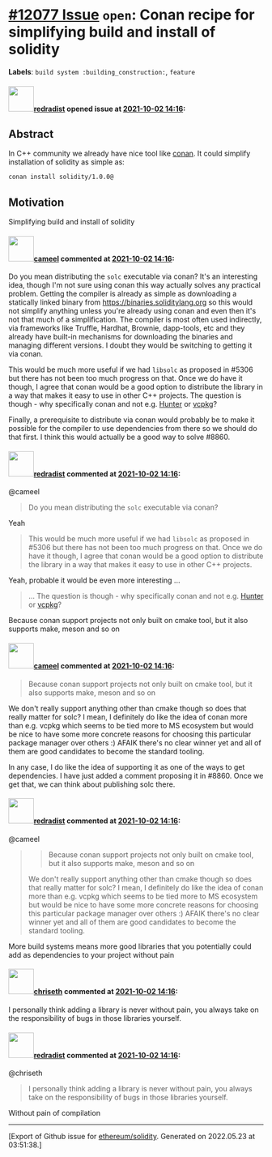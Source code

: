 # [\#12077 Issue](https://github.com/ethereum/solidity/issues/12077) `open`: Conan recipe for simplifying build and install of solidity
**Labels**: `build system :building_construction:`, `feature`


#### <img src="https://avatars.githubusercontent.com/u/6311799?u=c017c8d58835cf1ff6c22026468a7c3de3aa0db3&v=4" width="50">[redradist](https://github.com/redradist) opened issue at [2021-10-02 14:16](https://github.com/ethereum/solidity/issues/12077):

## Abstract

In C++ community we already have nice tool like [conan](https://conan.io).
It could simplify installation of solidity as simple as:
```bash
conan install solidity/1.0.0@
```

## Motivation

Simplifying build and install of solidity

#### <img src="https://avatars.githubusercontent.com/u/137030?v=4" width="50">[cameel](https://github.com/cameel) commented at [2021-10-02 14:16](https://github.com/ethereum/solidity/issues/12077#issuecomment-932784753):

Do you mean distributing the `solc` executable via conan? It's an interesting idea, though I'm not sure using conan this way actually solves any practical problem. Getting the compiler is already as simple as downloading a statically linked binary from https://binaries.soliditylang.org so this would not simplify anything unless you're already using conan and even then it's not that much of a simplification. The compiler is most often used indirectly, via frameworks like Truffle, Hardhat, Brownie, dapp-tools, etc and they already have built-in mechanisms for downloading the binaries and managing different versions. I doubt they would be switching to getting it via conan.

This would be much more useful if we had `libsolc` as proposed in #5306 but there has not been too much progress on that. Once we do have it though, I agree that conan would be a good option to distribute the library in a way that makes it easy to use in other C++ projects. The question is though - why specifically conan and not e.g. [Hunter](https://hunter.readthedocs.io) or [vcpkg](https://github.com/microsoft/vcpkg)?

Finally, a prerequisite to distribute via conan would probably be to make it possible for the compiler to use dependencies from there so we should do that first. I think this would actually be a good way to solve #8860.

#### <img src="https://avatars.githubusercontent.com/u/6311799?u=c017c8d58835cf1ff6c22026468a7c3de3aa0db3&v=4" width="50">[redradist](https://github.com/redradist) commented at [2021-10-02 14:16](https://github.com/ethereum/solidity/issues/12077#issuecomment-932785630):

@cameel 
> 
> 
> Do you mean distributing the `solc` executable via conan?

Yeah

> 
> This would be much more useful if we had `libsolc` as proposed in #5306 but there has not been too much progress on that. Once we do have it though, I agree that conan would be a good option to distribute the library in a way that makes it easy to use in other C++ projects.

Yeah, probable it would be even more interesting ...

> 
> ... The question is though - why specifically conan and not e.g. [Hunter](https://hunter.readthedocs.io) or [vcpkg](https://github.com/microsoft/vcpkg)?

Because conan support projects not only built on cmake tool, but it also supports make, meson and so on

#### <img src="https://avatars.githubusercontent.com/u/137030?v=4" width="50">[cameel](https://github.com/cameel) commented at [2021-10-02 14:16](https://github.com/ethereum/solidity/issues/12077#issuecomment-932789680):

> Because conan support projects not only built on cmake tool, but it also supports make, meson and so on

We don't really support anything other than cmake though so does that really matter for solc? I mean, I definitely do like the idea of conan more than e.g. vcpkg which seems to be tied more to MS ecosystem but would be nice to have some more concrete reasons for choosing this particular package manager over others :) AFAIK there's no clear winner yet and all of them are good candidates to become the standard tooling.

In any case, I do like the idea of supporting it as one of the ways to get dependencies. I have just added a comment proposing it in #8860. Once we get that, we can think about publishing solc there.

#### <img src="https://avatars.githubusercontent.com/u/6311799?u=c017c8d58835cf1ff6c22026468a7c3de3aa0db3&v=4" width="50">[redradist](https://github.com/redradist) commented at [2021-10-02 14:16](https://github.com/ethereum/solidity/issues/12077#issuecomment-932809172):

@cameel 
> 
> 
> > Because conan support projects not only built on cmake tool, but it also supports make, meson and so on
> 
> We don't really support anything other than cmake though so does that really matter for solc? I mean, I definitely do like the idea of conan more than e.g. vcpkg which seems to be tied more to MS ecosystem but would be nice to have some more concrete reasons for choosing this particular package manager over others :) AFAIK there's no clear winner yet and all of them are good candidates to become the standard tooling.

More build systems means more good libraries that you potentially could add as dependencies to your project without pain

#### <img src="https://avatars.githubusercontent.com/u/9073706?v=4" width="50">[chriseth](https://github.com/chriseth) commented at [2021-10-02 14:16](https://github.com/ethereum/solidity/issues/12077#issuecomment-933287896):

I personally think adding a library is never without pain, you always take on the responsibility of bugs in those libraries yourself.

#### <img src="https://avatars.githubusercontent.com/u/6311799?u=c017c8d58835cf1ff6c22026468a7c3de3aa0db3&v=4" width="50">[redradist](https://github.com/redradist) commented at [2021-10-02 14:16](https://github.com/ethereum/solidity/issues/12077#issuecomment-933293662):

@chriseth 
> I personally think adding a library is never without pain, you always take on the responsibility of bugs in those libraries yourself.

Without pain of compilation


-------------------------------------------------------------------------------



[Export of Github issue for [ethereum/solidity](https://github.com/ethereum/solidity). Generated on 2022.05.23 at 03:51:38.]
